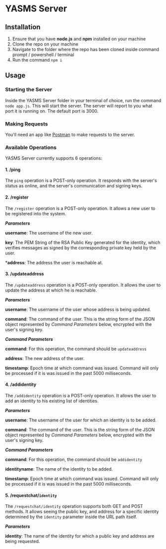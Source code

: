 # YASMS Server
## Installation
1. Ensure that you have **node.js** and **npm** installed on your machine
2. Clone the repo on your machine
3. Navigate to the folder where the repo has been cloned inside command prompt / powershell / terminal
4. Run the command `npm i`
## Usage
### Starting the Server
Inside the YASMS Server folder in your terminal of choice, run the command `node app.js`. This will start the server.
The server will report to you what port it is running on. The default port is 3000.
### Making Requests
You'll need an app like [Postman](https://www.getpostman.com/) to make requests to the server.
### Available Operations
YASMS Server currently supports 6 operations:
#### 1. /ping
The `ping` operation is a POST-only operation. It responds with the server's status as online, and the server's communication and signing keys.
#### 2. /register
The `/register` operation is a POST-only operation. It allows a new user to be registered into the system.

**_Parameters_**

**username**: The username of the new user.

**key**: The PEM String of the RSA Public Key generated for the identity, which verifies messages as signed by the corresponding private key held by the user.

***address**: The address the user is reachable at.
#### 3. /updateaddress
The `/updateaddress` operation is a POST-only operation. It allows the user to update the address at which he is reachable.

**_Parameters_**

**username**: The username of the user whose address is being updated.

**command**: The command of the user. This is the string form of the JSON object represented by _Command Parameters_ below, encrypted with the user's signing key.

**_Command Parameters_**

**command**: For this operation, the command should be `updateaddress`

**address**: The new address of the user.

**timestamp**: Epoch time at which command was issued. Command will only be processed if it is was issued in the past 5000 milliseconds.
#### 4. /addidentity
The `/addidentity` operation is a POST-only operation. It allows the user to add an identity to his existing list of identities.

**_Parameters_**

**username**: The username of the user for which an identity is to be added.

**command**: The command of the user. This is the string form of the JSON object represented by _Command Parameters_ below, encrypted with the user's signing key.

**_Command Parameters_**

**command**: For this operation, the command should be `addidentity`

**identityname**: The name of the identity to be added.

**timestamp**: Epoch time at which command was issued. Command will only be processed if it is was issued in the past 5000 milliseconds.
#### 5. /requestchat/`identity`
The `/requestchat/identity` operation supports both GET and POST methods. It allows seeing the public key, and address for a specific identity determined by the `identity` parameter inside the URL path itself.

**_Parameters_**

**identity**: The name of the identity for which a public key and address are being requested.